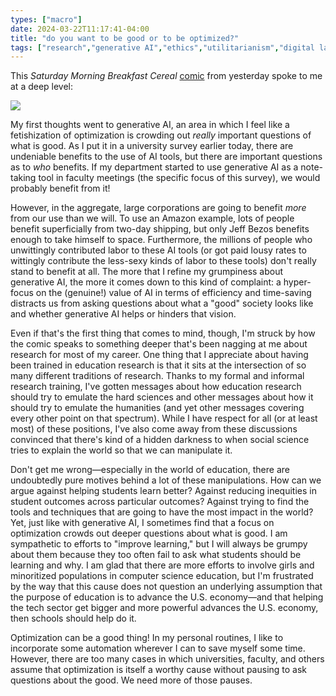 ```yaml
---
types: ["macro"]
date: 2024-03-22T11:17:41-04:00
title: "do you want to be good or to be optimized?"
tags: ["research","generative AI","ethics","utilitarianism","digital labor","Amazon","Jeff Bezos","STEM education","STEM","humanities","research paradigms","Saturday Morning Breakfast Cereal","Zach Weinersmith"]
---
```

This *Saturday Morning Breakfast Cereal* [comic](https://www.smbc-comics.com/comic/grinch) from yesterday spoke to me at a deep level:

![](/SMBC_optimized.png)

My first thoughts went to generative AI, an area in which I feel like a fetishization of optimization is crowding out *really* important questions of what is good. As I put it in a university survey earlier today, there are undeniable benefits to the use of AI tools, but there are important questions as to *who* benefits. If my department started to use generative AI as a note-taking tool in faculty meetings (the specific focus of this survey), we would probably benefit from it! 

However, in the aggregate, large corporations are going to benefit *more* from our use than we will. To use an Amazon example, lots of people benefit superficially from two-day shipping, but only Jeff Bezos benefits enough to take himself to space. Furthermore, the millions of people who unwittingly contributed labor to these AI tools (or got paid lousy rates to wittingly contribute the less-sexy kinds of labor to these tools) don't really stand to benefit at all. The more that I refine my grumpiness about generative AI, the more it comes down to this kind of complaint: a hyper-focus on the (genuine!) value of AI in terms of efficiency and time-saving distracts us from asking questions about what a "good" society looks like and whether generative AI helps or hinders that vision.

Even if that's the first thing that comes to mind, though, I'm struck by how the comic speaks to something deeper that's been nagging at me about research for most of my career. One thing that I appreciate about having been trained in education research is that it sits at the intersection of so many different traditions of research. Thanks to my formal and informal research training, I've gotten messages about how education research should try to emulate the hard sciences and other messages about how it should try to emulate the humanities (and yet other messages covering every other point on that spectrum). While I have respect for all (or at least most) of these positions, I've also come away from these discussions convinced that there's kind of a hidden darkness to when social science tries to explain the world so that we can manipulate it.

Don't get me wrong—especially in the world of education, there are undoubtedly pure motives behind a lot of these manipulations. How can we argue against helping students learn better? Against reducing inequities in student outcomes across particular outcomes? Against trying to find the tools and techniques that are going to have the most impact in the world? Yet, just like with generative AI, I sometimes find that a focus on optimization crowds out deeper questions about what is good. I am sympathetic to efforts to "improve learning," but I will always be grumpy about them because they too often fail to ask what students should be learning and why. I am glad that there are more efforts to involve girls and minoritized populations in computer science education, but I'm frustrated by the way that this cause does not question an underlying assumption that the purpose of education is to advance the U.S. economy—and that helping the tech sector get bigger and more powerful advances the U.S. economy, then schools should help do it.

Optimization can be a good thing! In my personal routines, I like to incorporate some automation wherever I can to save myself some time. However, there are too many cases in which universities, faculty, and others assume that optimization is itself a worthy cause without pausing to ask questions about the good. We need more of those pauses.
